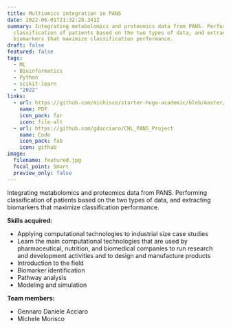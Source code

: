 ```yaml
---
title: Multiomics integration in PANS
date: 2022-06-01T21:32:28.341Z
summary: Integrating metabolomics and proteomics data from PANS. Performing
  classification of patients based on the two types of data, and extracting
  biomarkers that maximize classification performance.
draft: false
featured: false
tags:
  - ML
  - Bioinformatics
  - Python
  - scikit-learn
  - "2022"
links:
  - url: https://github.com/michisco/starter-hugo-academic/blob/master/content/project/multiomics-integration-in-pans/CHL_report.pdf
    name: PDF
    icon_pack: far
    icon: file-alt
  - url: https://github.com/gdacciaro/CHL_PANS_Project
    name: Code
    icon_pack: fab
    icon: github
image:
  filename: featured.jpg
  focal_point: Smart
  preview_only: false
---
```

Integrating metabolomics and proteomics data from PANS. Performing classification of patients based on the two types of data, and extracting biomarkers that maximize classification performance.

**Skills acquired:** 

* Applying computational technologies to industrial size case studies
* Learn the main computational technologies that are used by pharmaceutical, nutrition, and biomedical companies to run research and development activities and to design and manufacture products
* Introduction to the field
* Biomarker identification
* Pathway analysis
* Modeling and simulation

**Team members:**

* Gennaro Daniele Acciaro
* Michele Morisco